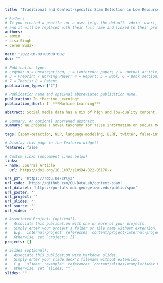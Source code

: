 ```yaml
---
title: "Traditional and Context-specific Spam Detection in Low Resource Settings"

# Authors
# If you created a profile for a user (e.g. the default `admin` user), write the username (folder name) here 
# and it will be replaced with their full name and linked to their profile.
authors:
- admin
- Lisa Singh
- Ceren Budak

date: "2022-06-09T00:00:00Z"
doi: ""

# Publication type.
# Legend: 0 = Uncategorized; 1 = Conference paper; 2 = Journal article;
# 3 = Preprint / Working Paper; 4 = Report; 5 = Book; 6 = Book section;
# 7 = Thesis; 8 = Patent
publication_types: ["2"]

# Publication name and optional abbreviated publication name.
publication: In *Machine Learning*
publication_short: In ***Machine Learning***

abstract: Social media data has a mix of high and low-quality content. One form of commonly studied low-quality content is spam. Most studies assume that spam is context-neutral. We show on different Twitter data sets that context-specific spam exists and is identifiable. We then compare multiple traditional machine learning models and a neural network model that uses a pre-trained BERT language model to capture contextual features for identifying spam, both traditional and context-specific, using only content-based features. The neural network model outperforms the traditional models with an F1 score of 0.91. Because spam training data sets are notoriously imbalanced, we also investigate the impact of this imbalance and show that simple Bag-of-Words models are best with extreme imbalance, but a neural model that fine- tunes using language models from other domains significantly improves the F1 score, but not to the levels of domain-specific neural models. This suggests that the strategy employed may vary depending upon the level of imbalance in the data set, the amount of data available in a low resource setting, and the prevalence of context-specific spam vs. traditional spam. Finally, we make our data sets available for use by the research community.

# Summary. An optional shortened abstract.
summary: We propose a novel taxonomy for false information on social media and a new concept of context-specific spam. We release both data and models.

tags: [spam-detection, NLP, language-modeling, BERT, twitter, false-information]

# Display this page in the Featured widget?
featured: false

# Custom links (uncomment lines below)
links:
- name: Journal Article
  url: https://doi.org/10.1007/s10994-022-06176-x

url_pdf: 'https://rdcu.be/cPly3'
url_code: 'https://github.com/GU-DataLab/context-spam'
url_dataset: 'https://portals.mdi.georgetown.edu/public/spam'
url_poster: ''
url_project: ''
url_slides: ''
url_source: ''
url_video: ''

# Associated Projects (optional).
#   Associate this publication with one or more of your projects.
#   Simply enter your project's folder or file name without extension.
#   E.g. `internal-project` references `content/project/internal-project/index.md`.
#   Otherwise, set `projects: []`.
projects: []

# Slides (optional).
#   Associate this publication with Markdown slides.
#   Simply enter your slide deck's filename without extension.
#   E.g. `slides: "example"` references `content/slides/example/index.md`.
#   Otherwise, set `slides: ""`.
slides: ""
---
```

